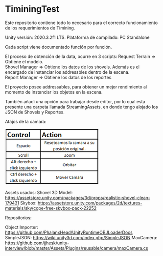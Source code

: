 # TiminingTest
Este repositorio contiene todo lo necesario para el correcto funcionamiento de los requerimientos de Timining.

Unity versión: 2020.3.2f1 LTS.
Plataforma de compilado: PC Standalone

Cada script viene documentado función por función.

El proceso de obtención de la data, ocurre en 3 scripts:
Request Terrain => Obtiene el modelo.<br />
Shovel Manager => Obtiene los datos de los shovels. Además es el encargado de instanciar los addressbles dentro de la escena.<br />
Report Manager => Obtiene los datos de los reportes.<br />

El proyecto posee addressables, para obtener un mejor rendimiento al momento de instanciar los objetos en la escena.

También añadi una opción para trabajar desde editor, por lo cual esta presente una carpeta llamada StreamingAssets, en donde tengo
alojado los JSON de Shovels y Reportes.

Atajos de la camara:

![Cheat Sheet](Cheatsheet.PNG)


Assets usados:
Shovel 3D Model: https://assetstore.unity.com/packages/3d/props/realistic-shovel-clean-179431
Skybox: https://assetstore.unity.com/packages/2d/textures-materials/sky/cope-free-skybox-pack-22252

Repositorios:

Object Importer: https://github.com/PhalanxHead/UnityRuntimeOBJLoaderDocs
SimpleJSON: https://wiki.unity3d.com/index.php/SimpleJSON
MaxCamera: https://github.com/jjhesk/unity-interview/blob/master/Assets/Plugins/reusable/camera/maxCamera.cs
